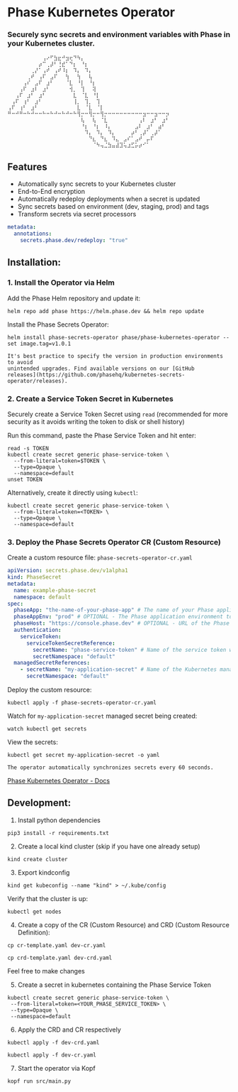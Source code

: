 # Phase Kubernetes Operator

### Securely sync secrets and environment variables with Phase in your Kubernetes cluster.

```
⠀⠀⠀⠀⠀⠀⠀⠀⠀⢠⠔⠋⣳⣖⠚⣲⢖⠙⠳⡄⠀⠀⠀⠀⠀⠀⠀⠀⠀⠀⠀⠀⠀⠀⠀⠀⠀⠀⠀⠀⠀⠀⠀⠀⠀⠀
⠀⠀⠀⠀⠀⠀⠀⠀⡴⠉⢀⡼⠃⢘⣞⠁⠙⡆⠀⠘⡆⠀⠀⠀⠀⠀⠀⠀⠀⠀⠀⠀⠀⠀⠀⠀⠀⠀⠀⠀⠀⠀⠀⠀⠀⠀
⠀⠀⠀⠀⠀⠀⢀⡜⠁⢠⠞⠀⢠⠞⠸⡆⠀⠹⡄⠀⠹⡄⠀⠀⠀⠀⠀⠀⠀⠀⠀⠀⠀⠀⠀⠀⠀⠀⠀⠀⠀⠀⠀⠀⠀⠀
⠀⠀⠀⠀⠀⢀⠞⠀⢠⠏⠀⣠⠏⠀⠀⢳⠀⠀⢳⠀⠀⢧⠀⠀⠀⠀⠀⠀⠀⠀⠀⠀⠀⠀⠀⠀⠀⠀⠀⠀⠀⠀⠀⠀⠀⠀
⠀⠀⠀⠀⢠⠎⠀⣠⠏⠀⣰⠃⠀⠀⠀⠈⣇⠀⠘⡇⠀⠘⡆⠀⠀⠀⠀⠀⠀⠀⠀⠀⠀⠀⠀⠀⠀⠀⠀⠀⠀⠀⠀⠀⠀⠀
⠀⠀⠀⢠⠏⠀⣰⠇⠀⣰⠃⠀⠀⠀⠀⠀⢺⡀⠀⢹⠀⠀⢽⠀⠀⠀⠀⠀⠀⠀⠀⠀⠀⠀⠀⠀⠀⠀⠀⠀⠀⠀⠀⠀⠀⠀
⠀⠀⢠⠏⠀⣰⠃⠀⣰⠃⠀⠀⠀⠀⠀⠀⠀⣇⠀⠈⣇⠀⠘⡇⠀⠀⠀⠀⠀⠀⠀⠀⠀⠀⠀⠀⠀⠀⠀⠀⠀⠀⠀⠀⠀⠀
⠀⢠⠏⠀⢰⠃⠀⣰⠃⠀⠀⠀⠀⠀⠀⠀⠀⢸⡀⠀⢹⡀⠀⢹⠀⠀⠀⠀⠀⠀⠀⠀⠀⠀⠀⠀⠀⠀⠀⠀⠀⠀⠀⠀⠀⠀
⢠⠏⠀⢰⠃⠀⣰⠃⠀⠀⠀⠀⠀⠀⠀⠀⠀⠀⣇⠀⠈⣇⠀⠈⡇⠀⠀⠀⠀⠀⠀⠀⠀⠀⠀⠀⠀⠀⠀⠀⠀⠀⠀⠀⠀⠀
⠛⠒⠚⠛⠒⠓⠚⠒⠒⠓⠒⠓⠚⠒⠓⠚⠒⠓⢻⡒⠒⢻⡒⠒⢻⡒⠒⠒⠒⠒⠒⠒⠒⠒⠒⣲⠒⠒⣲⠒⠒⡲⠀⠀⠀⠀
⠀⠀⠀⠀⠀⠀⠀⠀⠀⠀⠀⠀⠀⠀⠀⠀⠀⠀⠀⢧⠀⠀⢧⠀⠈⣇⠀⠀⠀⠀⠀⠀⠀⠀⢠⠇⠀⣰⠃⠀⣰⠃⠀⠀⠀⠀
⠀⠀⠀⠀⠀⠀⠀⠀⠀⠀⠀⠀⠀⠀⠀⠀⠀⠀⠀⠘⡆⠀⠘⡆⠀⠸⡄⠀⠀⠀⠀⠀⠀⣠⠇⠀⣰⠃⠀⣴⠃⠀⠀⠀⠀⠀
⠀⠀⠀⠀⠀⠀⠀⠀⠀⠀⠀⠀⠀⠀⠀⠀⠀⠀⠀⠀⠹⡄⠀⠹⡄⠀⠹⡄⠀⠀⠀⠀⡴⠃⢀⡼⠁⢀⡼⠁⠀⠀⠀⠀⠀⠀
⠀⠀⠀⠀⠀⠀⠀⠀⠀⠀⠀⠀⠀⠀⠀⠀⠀⠀⠀⠀⠀⠙⣆⠀⠙⣆⠀⠹⣄⠀⣠⠎⠁⣠⠞⠀⡤⠏⠀⠀⠀⠀⠀⠀⠀⠀
⠀⠀⠀⠀⠀⠀⠀⠀⠀⠀⠀⠀⠀⠀⠀⠀⠀⠀⠀⠀⠀⠀⠈⠳⢤⣈⣳⣤⣼⣹⢥⣰⣋⡥⡴⠊⠁⠀⠀⠀⠀⠀⠀⠀⠀⠀

```

## Features

- Automatically sync secrets to your Kubernetes cluster
- End-to-End encryption
- Automatically redeploy deployments when a secret is updated
- Sync secrets based on environment (dev, staging, prod) and tags
- Transform secrets via secret processors

```yaml
metadata:
  annotations:
    secrets.phase.dev/redeploy: "true"
```

## Installation:

### 1. Install the Operator via Helm

Add the Phase Helm repository and update it:

```fish
helm repo add phase https://helm.phase.dev && helm repo update
```

Install the Phase Secrets Operator:

```fish
helm install phase-secrets-operator phase/phase-kubernetes-operator --set image.tag=v1.0.1
```

    It's best practice to specify the version in production environments to avoid
    unintended upgrades. Find available versions on our [GitHub
    releases](https://github.com/phasehq/kubernetes-secrets-operator/releases).

### 2. Create a Service Token Secret in Kubernetes

Securely create a Service Token Secret using `read` (recommended for more security as it avoids writing the token to disk or shell history)

Run this command, paste the Phase Service Token and hit enter:

```fish
read -s TOKEN
kubectl create secret generic phase-service-token \
  --from-literal=token=$TOKEN \
  --type=Opaque \
  --namespace=default
unset TOKEN
```

Alternatively, create it directly using `kubectl`:

```fish
kubectl create secret generic phase-service-token \
  --from-literal=token=<TOKEN> \
  --type=Opaque \
  --namespace=default
```

### 3. Deploy the Phase Secrets Operator CR (Custom Resource)

Create a custom resource file: `phase-secrets-operator-cr.yaml`

```yaml
apiVersion: secrets.phase.dev/v1alpha1
kind: PhaseSecret
metadata:
  name: example-phase-secret
  namespace: default
spec:
  phaseApp: "the-name-of-your-phase-app" # The name of your Phase application
  phaseAppEnv: "prod" # OPTIONAL - The Phase application environment to fetch secrets from
  phaseHost: "https://console.phase.dev" # OPTIONAL - URL of the Phase Console instance
  authentication:
    serviceToken:
      serviceTokenSecretReference:
        secretName: "phase-service-token" # Name of the service token with access to your Phase application
        secretNamespace: "default"
  managedSecretReferences:
    - secretName: "my-application-secret" # Name of the Kubernetes managed secret that Phase will sync
      secretNamespace: "default"
```

Deploy the custom resource:

```fish
kubectl apply -f phase-secrets-operator-cr.yaml
```

Watch for `my-application-secret` managed secret being created:

```fish
watch kubectl get secrets
```

View the secrets:

```fish
kubectl get secret my-application-secret -o yaml
```

    The operator automatically synchronizes secrets every 60 seconds.

[Phase Kubernetes Operator - Docs](https://docs.phase.dev/integrations/platforms/kubernetes)

## Development:

1. Install python dependencies

```
pip3 install -r requirements.txt
```

2. Create a local kind cluster (skip if you have one already setup)

```fish
kind create cluster
```

3. Export kindconfig

```
kind get kubeconfig --name "kind" > ~/.kube/config
```

Verify that the cluster is up:

```
kubectl get nodes
```

4. Create a copy of the CR (Custom Resource) and CRD (Custom Resource Definition):

```
cp cr-template.yaml dev-cr.yaml
```

```
cp crd-template.yaml dev-crd.yaml
```

Feel free to make changes

5. Create a secret in kubernetes containing the Phase Service Token

```fish
kubectl create secret generic phase-service-token \
 --from-literal=token=<YOUR_PHASE_SERVICE_TOKEN> \
 --type=Opaque \
 --namespace=default
```

6. Apply the CRD and CR respectively

```fish
kubectl apply -f dev-crd.yaml
```

```fish
kubectl apply -f dev-cr.yaml
```

7. Start the operator via Kopf

```fish
kopf run src/main.py
```
